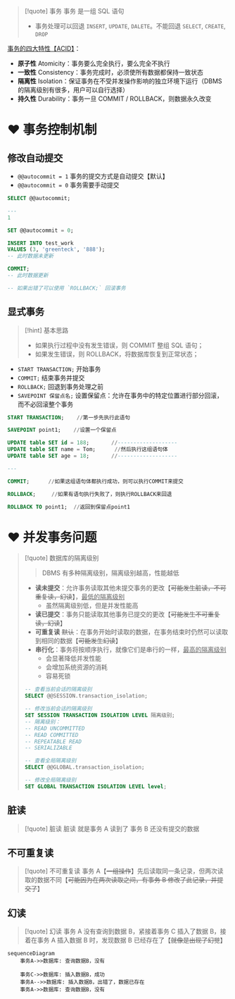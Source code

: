 
> [!quote] 事务
> 事务 是一组 SQL 语句
> 
> - 事务处理可以回退 `INSERT`, `UPDATE`, `DALETE`。不能回退 `SELECT`, `CREATE`, `DROP`

<u>事务的四大特性【ACID】</u>：
- **原子性** Atomicity：事务要么完全执行，要么完全不执行
- **一致性** Consistency：事务完成时，必须使所有数据都保持一致状态
- **隔离性** Isolation：保证事务在不受并发操作影响的独立环境下运行（DBMS 的隔离级别有很多，用户可以自行选择）
- **持久性** Durability：事务一旦 COMMIT / ROLLBACK，则数据永久改变

# ❤️ 事务控制机制
## 修改自动提交
- `@@autocommit = 1` 事务的提交方式是自动提交【默认】
- `@@autocommit = 0` 事务需要手动提交

```sql
SELECT @@autocommit;

---
1
```

```sql
SET @@autocommit = 0;

INSERT INTO test_work
VALUES (3, 'greenteck', '888');
-- 此时数据未更新

COMMIT;
-- 此时数据更新

-- 如果出错了可以使用 `ROLLBACK;` 回滚事务
```

## 显式事务

> [!hint] 基本思路
> - 如果执行过程中没有发生错误，则 COMMIT 整组 SQL 语句；
> - 如果发生错误，则 ROLLBACK，将数据库恢复到正常状态；

- `START TRANSACTION;` 开始事务
- `COMMIT;` 结束事务并提交
- `ROLLBACK;` 回退到事务处理之前
- `SAVEPOINT 保留点名;` 设置保留点：允许在事务中的特定位置进行部分回滚，而不必回滚整个事务

```sql
START TRANSACTION;    //第一步先执行此语句

SAVEPOINT point1;    //设置一个保留点

UPDATE table SET id = 188;       //-------------------
UPDATE table SET name = Tom;      //然后执行这组语句体
UPDATE table SET age = 18;       //-------------------

---

COMMIT;      //如果这组语句体都执行成功，则可以执行COMMIT来提交

ROLLBACK;     //如果有语句执行失败了，则执行ROLLBACK来回退

ROLLBACK TO point1;  //返回到保留点point1
```

# ❤️ 并发事务问题

> [!quote] 数据库的隔离级别
> 
> > DBMS 有多种隔离级别，隔离级别越高，性能越低
> 
> - **读未提交**：允许事务读取其他未提交事务的更改【~~可能发生脏读，不可重复读，幻读~~】，<u>最低的隔离级别</u>
> 	- 虽然隔离级别低，但是并发性能高
> - **读已提交**：事务只能读取其他事务已提交的更改【~~可能发生不可重复读，幻读~~】
> - **可重复读** ~~默认~~：在事务开始时读取的数据，在事务结束时仍然可以读取到相同的数据【~~可能发生幻读~~】
> - **串行化**：事务将按顺序执行，就像它们是串行的一样，<u>最高的隔离级别</u>
> 	- 会显著降低并发性能
> 	- 会增加系统资源的消耗
> 	- 容易死锁
> 
> ```sql
> -- 查看当前会话的隔离级别
> SELECT @@SESSION.transaction_isolation;
> 
> -- 修改当前会话的隔离级别
> SET SESSION TRANSACTION ISOLATION LEVEL 隔离级别;
> -- 隔离级别：
> -- READ UNCOMMITTED
> -- READ COMMITTED
> -- REPEATABLE READ
> -- SERIALIZABLE
> 
> -- 查看全局隔离级别
> SELECT @@GLOBAL.transaction_isolation;
> 
> -- 修改全局隔离级别
> SET GLOBAL TRANSACTION ISOLATION LEVEL level;
> ```

## 脏读

> [!quote] 脏读
> 脏读 就是事务 A 读到了 事务 B 还没有提交的数据

## 不可重复读

> [!quote] 不可重复读
> 事务 A【~~一组操作~~】先后读取同一条记录，但两次读取的数据不同【~~可能因为在两次读取之间，有事务 B 修改了此记录，并提交了~~】

## 幻读

> [!quote] 幻读
> 事务 A 没有查询到数据 B，紧接着事务 C 插入了数据 B，接着在事务 A 插入数据 B 时，发现数据 B 已经存在了【~~就像是出现了幻觉~~】

```mermaid
sequenceDiagram
    事务A->>数据库: 查询数据B，没有

    事务C->>数据库: 插入数据B，成功
	事务A-->>数据库: 插入数据B，出错了，数据已存在
    事务A->>数据库: 查询数据B，没有
```

